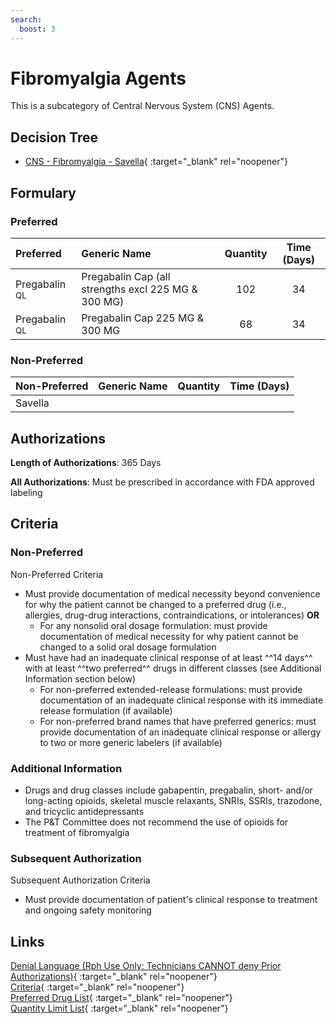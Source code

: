```yaml
---
search:
  boost: 3
---
```


# Fibromyalgia Agents

This is a subcategory of Central Nervous System (CNS) Agents.

## Decision Tree

- [CNS - Fibromyalgia - Savella](https://forms.office.com/Pages/ResponsePage.aspx?id=nPhjxpvvj0G9PUHkbAzgaN9UYz8EqmlIs3_TYn4TbXBURTNBSFg0NlM4R1hGOFZIODQ5SFJLTk5YSyQlQCN0PWcu){ :target="_blank" rel="noopener"}

## Formulary

### Preferred

| Preferred                | Generic Name                                        | Quantity | Time (Days) |
| :----------------------- | :-------------------------------------------------- | :------: | :---------: |
| Pregabalin <sup>QL</sup> | Pregabalin Cap (all strengths excl 225 MG & 300 MG) |   102    |     34      |
| Pregabalin <sup>QL</sup> | Pregabalin Cap 225 MG & 300 MG                      |    68    |     34      |

### Non-Preferred

| Non-Preferred | Generic Name | Quantity | Time (Days) |
| :------------ | :----------- | :------: | :---------: |
| Savella       |              |          |             |

## Authorizations

**Length of Authorizations**: 365 Days

**All Authorizations**: Must be prescribed in accordance with FDA approved labeling

## Criteria

### Non-Preferred

Non-Preferred Criteria

- Must provide documentation of medical necessity beyond convenience for why the patient cannot be changed to a preferred drug (i.e., allergies, drug-drug interactions, contraindications, or intolerances) **OR**
    - For any nonsolid oral dosage formulation: must provide documentation of medical necessity for why patient cannot be changed to a solid oral dosage formulation
- Must have had an inadequate clinical response of at least ^^14 days^^ with at least ^^two preferred^^ drugs in different classes (see Additional Information section below)
    - For non-preferred extended-release formulations: must provide documentation of an inadequate clinical response with its immediate release formulation (if available)
    - For non-preferred brand names that have preferred generics: must provide documentation of an inadequate clinical response or allergy to two or more generic labelers (if available)

### Additional Information

- Drugs and drug classes include gabapentin, pregabalin, short- and/or long-acting opioids, skeletal muscle relaxants, SNRIs, SSRIs, trazodone, and tricyclic antidepressants
- The P&T Committee does not recommend the use of opioids for treatment of fibromyalgia

### Subsequent Authorization

Subsequent Authorization Criteria

- Must provide documentation of patient's clinical response to treatment and ongoing safety monitoring

## Links

[Denial Language (Rph Use Only: Technicians CANNOT deny Prior Authorizations)](https://mygainwell-my.sharepoint.com.mcas.ms/:w:/r/personal/rachel_carpenter_gainwelltechnologies_com/_layouts/15/Doc.aspx?sourcedoc=%7BCD777F63-7F18-4713-8D6A-B043BEE631F5%7D&file=Denial%20Language%20Updated%2009112023.docx&action=embedview&mobileredirect=true&wdStartOn=4&cid=f4472ece-6d4f-4694-b0c5-c150a2f53fea){ :target="_blank" rel="noopener"} </br>
[Criteria](https://medicaid.ohio.gov/static/PHM/drug-coverage/20230701+UPDL+Criteria+_v1_FINAL.approved.pdf#page=38){ :target="_blank" rel="noopener"} </br>
[Preferred Drug List](https://medicaid.ohio.gov/static/PHM/drug-coverage/20230701_UPDL_FINAL_ODM.approved.v2.pdf#page=16){ :target="_blank" rel="noopener"} </br>
[Quantity Limit List](https://pharmacy.medicaid.ohio.gov/sites/default/files/20230101_Ohio_Medicaid_Quantity_Document_APPROVED.pdf){ :target="_blank" rel="noopener"}
